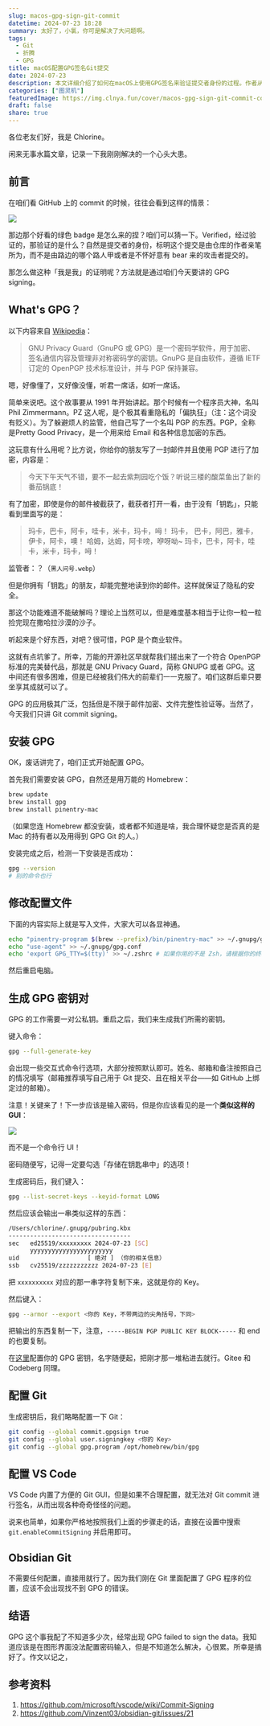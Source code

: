 ```yaml
---
slug: macos-gpg-sign-git-commit
datetime: 2024-07-23 18:28
summary: 太好了，小氯，你可是解决了大问题啊。
tags:
  - Git
  - 折腾
  - GPG
title: macOS配置GPG签名Git提交
date: 2024-07-23
description: 本文详细介绍了如何在macOS上使用GPG签名来验证提交者身份的过程。作者从GPG的历史和功能开始，讲述了其加密和签名的重要性，接着指导读者如何在Mac上安装和配置GPG，包括生成密钥对、在GitHub上设置GPG密钥，以及如何配置Git和VS Code以支持GPG签名。文章还提到了Obsidian Git的配置，并分享了一些解决常见问题的经验。通过这些步骤，用户可以确保他们的Git提交是经过验证的，增强了提交的安全性和可信度。
categories: ["图灵机"]
featuredImage: https://img.clnya.fun/cover/macos-gpg-sign-git-commit-cover.webp
draft: false
share: true
---
```


各位老友们好，我是 Chlorine。

闲来无事水篇文章，记录一下我刚刚解决的一个心头大患。

## 前言

在咱们看 GitHub 上的 commit 的时候，往往会看到这样的情景：

![](https://static.quail.ink/media/d2ng6hm25r.webp)

那边那个好看的绿色 badge 是怎么来的捏？咱们可以猜一下。Verified，经过验证的，那验证的是什么？自然是提交者的身份，标明这个提交是由仓库的作者亲笔所为，而不是由路边的哪个路人甲或者是不怀好意有 bear 来的攻击者提交的。

那怎么做这种「我是我」的证明呢？方法就是通过咱们今天要讲的 GPG signing。

## What's GPG？

以下内容来自 [Wikipedia](https://zh.wikipedia.org/wiki/GnuPG)：

> GNU Privacy Guard（GnuPG 或 GPG）是一个密码学软件，用于加密、签名通信内容及管理非对称密码学的密钥。GnuPG 是自由软件，遵循 IETF 订定的 OpenPGP 技术标准设计，并与 PGP 保持兼容。

嗯，好像懂了，又好像没懂，听君一席话，如听一席话。

简单来说吧。这个故事要从 1991 年开始讲起。那个时候有一个程序员大神，名叫Phil Zimmermann。PZ 这人呢，是个极其看重隐私的「偏执狂」（注：这个词没有贬义）。为了躲避烦人的监管，他自己写了一个名叫 PGP 的东西。PGP，全称是Pretty Good Privacy，是一个用来给 Email 和各种信息加密的东西。

这玩意有什么用呢？比方说，你给你的朋友写了一封邮件并且使用 PGP 进行了加密，内容是：

> 今天下午天气不错，要不一起去紫荆园吃个饭？听说三楼的酸菜鱼出了新的番茄锅底！

有了加密，即使是你的邮件被截获了，截获者打开一看，由于没有「钥匙」，只能看到里面写的是：

> 玛卡，巴卡，阿卡，哇卡，米卡，玛卡，呣！ 玛卡， 巴卡，阿巴，雅卡，伊卡，阿卡，噢！ 哈姆，达姆，阿卡嗙，咿呀呦~ 玛卡，巴卡，阿卡，哇卡，米卡，玛卡，呣！

监管者：？（`黑人问号.webp`）

但是你拥有「钥匙」的朋友，却能完整地读到你的邮件。这样就保证了隐私的安全。

那这个功能难道不能破解吗？理论上当然可以，但是难度基本相当于让你一粒一粒捡完现在撒哈拉沙漠的沙子。

听起来是个好东西，对吧？很可惜，PGP 是个商业软件。

这就有点坑爹了。所幸，万能的开源社区早就帮我们搓出来了一个符合 OpenPGP 标准的完美替代品，那就是 GNU Privacy Guard，简称 GNUPG 或者 GPG。这中间还有很多困难，但是已经被我们伟大的前辈们一一克服了。咱们这群后辈只要坐享其成就可以了。

GPG 的应用极其广泛，包括但是不限于邮件加密、文件完整性验证等。当然了，今天我们只讲 Git commit signing。

## 安装 GPG

OK，废话讲完了，咱们正式开始配置 GPG。

首先我们需要安装 GPG，自然还是用万能的 Homebrew：

```bash
brew update
brew install gpg
brew install pinentry-mac
```

（如果您连 Homebrew 都没安装，或者都不知道是啥，我合理怀疑您是否真的是 Mac 的持有者以及用得到 GPG Git 的人。）

安装完成之后，检测一下安装是否成功：

```bash
gpg --version
# 别的命令也行
```

## 修改配置文件

下面的内容实际上就是写入文件，大家大可以各显神通。

```bash
echo "pinentry-program $(brew --prefix)/bin/pinentry-mac" >> ~/.gnupg/gpg-agent.conf
echo "use-agent" >> ~/.gnupg/gpg.conf
echo 'export GPG_TTY=$(tty)' >> ~/.zshrc # 如果你用的不是 Zsh，请根据你的终端修改
```

然后重启电脑。

## 生成 GPG 密钥对

GPG 的工作需要一对公私钥。重启之后，我们来生成我们所需的密钥。

键入命令：

```bash
gpg --full-generate-key
```

会出现一些交互式命令行选项，大部分按照默认即可。姓名、邮箱和备注按照自己的情况填写（邮箱推荐填写自己用于 Git 提交、且在相关平台——如 GitHub 上绑定过的邮箱）。

注意！关键来了！下一步应该是输入密码，但是你应该看见的是一个**类似这样的 GUI**：

![](https://static.quail.ink/media/3869lueyn0.webp)

而不是一个命令行 UI！

密码随便写，记得一定要勾选「存储在钥匙串中」的选项！

生成密码后，我们键入：

```bash
gpg --list-secret-keys --keyid-format LONG
```

然后应该会输出一串类似这样的东西：

```bash
/Users/chlorine/.gnupg/pubring.kbx
----------------------------------
sec   ed25519/xxxxxxxxx 2024-07-23 [SC]
      yyyyyyyyyyyyyyyyyyyyyyy
uid                   [ 绝对 ] （你的相关信息）
ssb   cv25519/zzzzzzzzzzz 2024-07-23 [E]
```

把 `xxxxxxxxxx` 对应的那一串字符复制下来，这就是你的 Key。

然后键入：

```bash
gpg --armor --export <你的 Key，不带两边的尖角括号，下同>
```

把输出的东西复制一下，注意，`-----BEGIN PGP PUBLIC KEY BLOCK-----` 和 end 的也要复制。

在[这里](https://github.com/settings/keys)配置你的 GPG 密钥，名字随便起，把刚才那一堆粘进去就行。Gitee 和 Codeberg 同理。

## 配置 Git

生成密钥后，我们略略配置一下 Git：

```bash
git config --global commit.gpgsign true
git config --global user.signingkey <你的 Key>
git config --global gpg.program /opt/homebrew/bin/gpg
```

## 配置 VS Code

VS Code 内置了方便的 Git GUI，但是如果不合理配置，就无法对 Git commit 进行签名，从而出现各种奇奇怪怪的问题。

说来也简单，如果你严格地按照我们上面的步骤走的话，直接在设置中搜索 `git.enableCommitSigning` 并启用即可。

## Obsidian Git

不需要任何配置，直接用就行了。因为我们刚在 Git 里面配置了 GPG 程序的位置，应该不会出现找不到 GPG 的错误。

## 结语

GPG 这个事我配了不知道多少次，经常出现 GPG failed to sign the data。我知道应该是在图形界面没法配置密码输入，但是不知道怎么解决，心很累。所幸是搞好了。作文以记之，

## 参考资料

1. https://github.com/microsoft/vscode/wiki/Commit-Signing
2. https://github.com/Vinzent03/obsidian-git/issues/21
